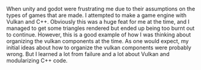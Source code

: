 When unity and godot were frustrating me due to their assumptions on the types of games that are made. I attempted to make a game engine with Vulkan and C++. Obviously this was a huge feat for me at the time, and I managed to get some triangles rendered but ended up being too burnt out to continue. However, this is a good example of how I was thinking about organizing the vulkan components at the time. As one would expect, my initial ideas about how to organize the vulkan components were probably wrong. But I learned a lot from failure and a lot about Vulkan and modularizing C++ code.  

